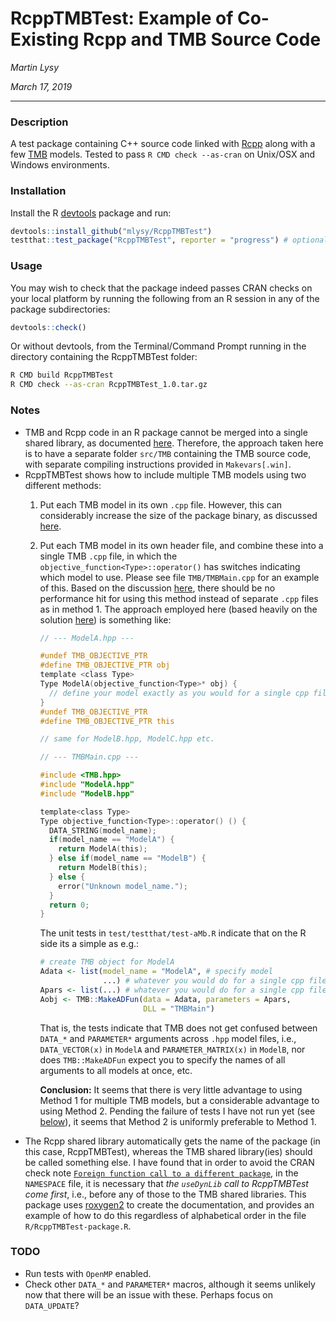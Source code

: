 # RcppTMBTest: Example of Co-Existing Rcpp and TMB Source Code

*Martin Lysy*

*March 17, 2019*

---

### Description

 A test package containing C++ source code linked with [Rcpp](http://www.rcpp.org/) along with a few [TMB](https://github.com/kaskr/adcomp/wiki) models.  Tested to pass `R CMD check --as-cran` on Unix/OSX and Windows environments.
 
### Installation
 
Install the R [devtools](https://CRAN.R-project.org/package=devtools) package and run:
```r
devtools::install_github("mlysy/RcppTMBTest")
testthat::test_package("RcppTMBTest", reporter = "progress") # optionally run the unit tests
```

### Usage

You may wish to check that the package indeed passes CRAN checks on your local platform by running the following from an R session in any of the package subdirectories:
```r
devtools::check()
```
Or without devtools, from the Terminal/Command Prompt running in the directory containing the RcppTMBTest folder:
```bash
R CMD build RcppTMBTest
R CMD check --as-cran RcppTMBTest_1.0.tar.gz
```

### Notes

- TMB and Rcpp code in an R package cannot be merged into a single shared library, as documented [here](https://github.com/kaskr/adcomp/issues/247).  Therefore, the approach taken here is to have a separate folder `src/TMB` containing the TMB source code, with separate compiling instructions provided in `Makevars[.win]`.
- RcppTMBTest shows how to include multiple TMB models using two different methods:
    1.  Put each TMB model in its own `.cpp` file.  However, this can considerably increase the size of the package binary, as discussed [here](https://github.com/kaskr/adcomp/issues/233).  
	2.  Put each TMB model in its own header file, and combine these into a single TMB `.cpp` file, in which the `objective_function<Type>::operator()` has switches indicating which model to use.  Please see file `TMB/TMBMain.cpp` for an example of this.  Based on the discussion [here](https://github.com/kaskr/adcomp/issues/247#issuecomment-473825191), there should be no performance hit for using this method instead of separate `.cpp` files as in method 1.  The approach employed here (based heavily on the solution [here](https://github.com/kaskr/adcomp/issues/233#issuecomment-306032192)) is something like:
	    ```c
		// --- ModelA.hpp ---

        #undef TMB_OBJECTIVE_PTR
		#define TMB_OBJECTIVE_PTR obj
		template <class Type>
		Type ModelA(objective_function<Type>* obj) {
		  // define your model exactly as you would for a single cpp file
		}
		#undef TMB_OBJECTIVE_PTR
		#define TMB_OBJECTIVE_PTR this
		
		// same for ModelB.hpp, ModelC.hpp etc.
		
		// --- TMBMain.cpp ---
		
		#include <TMB.hpp>
		#include "ModelA.hpp"
		#include "ModelB.hpp"
		
		template<class Type>
		Type objective_function<Type>::operator() () {
		  DATA_STRING(model_name);
		  if(model_name == "ModelA") {
		    return ModelA(this);
		  } else if(model_name == "ModelB") {
		    return ModelB(this);
		  } else {
		    error("Unknown model_name.");
		  }
		  return 0;
		}
		```
		The unit tests in `test/testthat/test-aMb.R` indicate that on the R side its a simple as e.g.:
		```r
		# create TMB object for ModelA
	    Adata <- list(model_name = "ModelA", # specify model
		              ...) # whatever you would do for a single cpp file ModelA.cpp
	    Apars <- list(...) # whatever you would do for a single cpp file
	    Aobj <- TMB::MakeADFun(data = Adata, parameters = Apars,
                               DLL = "TMBMain")
		```
		That is, the tests indicate that TMB does not get confused between `DATA_*` and `PARAMETER*` arguments across `.hpp` model files, i.e., `DATA_VECTOR(x)` in `ModelA` and `PARAMETER_MATRIX(x)` in `ModelB`, nor does `TMB::MakeADFun` expect you to specify the names of all arguments to all models at once, etc.
		
		**Conclusion:** It seems that there is very little advantage to using Method 1 for multiple TMB models, but a considerable advantage to using Method 2.  Pending the failure of tests I have not run yet (see [below](#todo)), it seems that Method 2 is uniformly preferable to Method 1.
- The Rcpp shared library automatically gets the name of the package (in this case, RcppTMBTest), whereas the TMB shared library(ies) should be called something else.  I have found that in order to avoid the CRAN check note [`Foreign function call to a different package`](https://stackoverflow.com/questions/24150185/foreign-function-calls-to-a-different-package-note), in the `NAMESPACE` file, it is necessary that *the `useDynLib` call to RcppTMBTest come first*, i.e., before any of those to the TMB shared libraries.  This package uses [roxygen2](https://CRAN.R-project.org/package=roxygen2/vignettes/roxygen2.html) to create the documentation, and provides an example of how to do this regardless of alphabetical order in the file `R/RcppTMBTest-package.R`.

### TODO

- Run tests with `OpenMP` enabled.
- Check other `DATA_*` and `PARAMETER*` macros, although it seems unlikely now that there will be an issue with these.  Perhaps focus on `DATA_UPDATE`?
